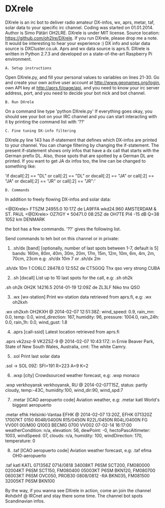 DXrele
======

DXrele is an irc bot to deliver radio amateur DX-infos, wx, aprs,
metar, taf, solar data to your specific irc channel. Coding was
started on 01.01.2014. Author is Simo Pätäri OH2LRE. DXrele is under
MIT license. Source location: https://github.com/oh2lre/DXrele. If you
run DXrele, please drop me a note. It would be interesting to hear
your experience :) DX info and solar data source is DXCluster.co.uk.
Aprs and wx data source is aprs.fi. DXrele is written in Python 2.7.3
and developed on a state-of-the-art Raspberry Pi environment.

    A. Setup instructions
Open DXrele.py, and fill your personal values to variables on
lines 21-30. Go and create your own active user account at
http://www.geonames.org/login, own API key at http://aprs.fi/page/api,
and you need to know your irc server address, port, and you need to
decide your bot nick and bot channel. 

    B. Run DXrele
On a command line type 'python DXrele.py'
If everything goes okay, you should see your bot on your IRC channel and
you can start interacting with it by printing the command list with '??'

    C. Fine tuning DX-info filtering
DXrele.py line 143 has if-statement that defines which DX-infos are
printed to your channel. You can change filtering by changing the
if-statement. The present if-statement shows only infos that have a dx
call that starts with the German prefix DL. Also, those spots that are
spotted by a German DL are printed. If you want to get JA dx infos too,
the line can be changed to something like:

'if dxcall[:2] == "DL" or call[:2] == "DL" or dxcall[:2] == "JA" or
call[:2] == "JA" or dxcall[:2] == "JR" or call[:2] == "JR":'

    D. Commands
In addition to freely flowing DX-infos and solar data:

<@DXrele> FT5ZM       24955.0 10:17Z de LA9FFA   wkd24.960
       AMSTERDAM & ST. PAUL
<@DXrele> OZ7IGY   *  50471.0 08:25Z de OH7TE    PI4 -15 dB Q=38 1052 km        DENMARK

the bot has a few commands. '??' gives the following list.

Send commands to teh bot on this channel or in private:

1) .sh/dx [band] [optionally, number of last spots between 1-7, default is 5]
bands: 160m, 80m, 40m, 30m, 20m, 17m, 15m, 12m, 10m, 6m, 4m, 2m, 70cm, 23cm e.g: .sh/dx 10m 7  or  .sh/dx 2m

<oh2lre> .sh/dx 10m 1
<DXrele> CO6LC       28478.0 12:55Z de CT5GOQ   Thx qso very strong       CUBA

2) .sh [dxcall] List up to 10 last spots for the call, e.g: .sh oh2k

<oh2lre> .sh oh2k
<DXrele> OH2K        14216.5 2014-01-19 12:09Z de ZL3LF    Niko tnx QSO

3) .wx [wx-station] Print wx-station data retrieved from aprs.fi, e.g: .wx oh2kxh

<oh2lre> .wx oh2kxh
<DXrele> OH2KXH @ 2014-02-07 12:51:38Z: wind_speed: 0.9, rain_mn: 0.0,
temp: 0.0, wind_direction: 167, humidity: 96, pressure: 1004.0, rain_24h: 0.0, rain_1h: 0.0, wind_gust: 1.8

4) .aprs [call-ssid] Latest location retrieved from aprs.fi

<oh2lre> .aprs vk2zsz-9
<DXrele> VK2ZSZ-9 @ 2014-02-07 10:43:17Z: in Ernie Beaver Park, State of New South Wales, Australia, cmt: The white Camry.

5) .sol  Print last solar data

<oh2lre> .sol
<DXrele> -> SOL 09Z: SFI=191 R=223 A=9 K=2

6) .wxp [city] Crowdsourced weather forecast, e.g: .wxp monaco

<oh2lre> .wxp verkhoyansk
<DXrele> verkhoyansk, RU @ 2014-02-07T15Z, status: partly cloudy, temp:-43C, humidity:100, wind_dir:90, wind_spd:7

7) .metar [ICAO aeropuerto code] Aviation weather, e.g: .metar katl  World's biggest aeropuerto

<oh2lre> .metar efhk
<DXrele> Helsinki-Vantaa EFHK @ 2014-02-07 13:20Z, EFHK 071320Z
17007KT 0150 R04R/0400N R15/0450N R22L/0450N R04L/0400N FG VV001
00/M00 Q1003 BECMG 0700 VV002 07-02-14 16:17:00
<DXrele> weatherCondition: n/a, elevation: 56, dewPoint: -0,
hectoPascAltimeter: 1003, windSpeed: 07, clouds: n/a, humidity: 100, windDirection: 170, temperature: 0

8) .taf [ICAO aeropuerto code] Aviation weather forecast, e.g: .taf efma  OH0-aeropuerto

<oh2lre> .taf katl
<DXrele> KATL 071356Z 0714/0818 34008KT P6SM SCT200, FM080000 02004KT
P6SM SCT150, FM080400 05003KT P6SM BKN120, FM080700 06003KT P6SM
OVC050, PROB30 0808/0812 -RA BKN035, FM081500 32005KT P6SM BKN100

By the way, if you wanna see DXrele in action, come an join the
channel #ohdxhf @ IRCnet and stay there some time. The channel bot spots
Scandinavian infos.
